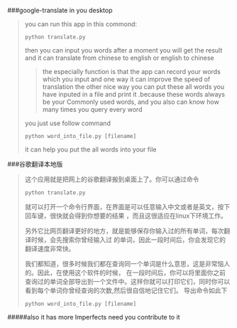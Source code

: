 ###google-translate in you desktop

>you can run this app in this commond:
>
>`python translate.py`
>
>then you can input you words after a moment you will get the result
>and it can translate from chinese to english or english to chinese
>
>>the especially function is that the app can record your words which you input
>>and one way it can improve the speed of translation the other nice way you can 
>>put these all words you have inputed in a file and print it .because these words 
>>always be your Commonly used words, and you also can know how many times you query every word
>
>you just use follow command
>
>`python word_into_file.py [filename]`
>
>it can help you put the all words into your file
 

###谷歌翻译本地版
>这个应用就是把网上的谷歌翻译搬到桌面上了。你可以通过命令
>
>`python translate.py`
>
>就可以打开一个命令行界面，在界面是可以任意输入中文或者是英文，按下回车键，很快就会得到你想要的结果
>，而且这很适应在linux下环境工作。
>
>另外它比网页翻译更好的地方，就是能够保存你输入过的所有单词，每次翻译时候，会先搜索你曾经输入过
>的单词，因此一段时间后，你会发现它的翻译速度非常快。
>
>我们都知道，很多时候我们都在查询同一个单词是什么意思，这是非常恼人的。因此，在使用这个软件的时候，
>在一段时间后，你可以将里面你之前查询过的单词全部导出到一个文件中。这样你就可以打印它们，同时你可以
>看到每个单词你曾经查询的次数,然后很自信地记住它们。
>导出命令如此下
>
>`python word_into_file.py [filename]`


#####also it has more Imperfects need you contribute to it 
